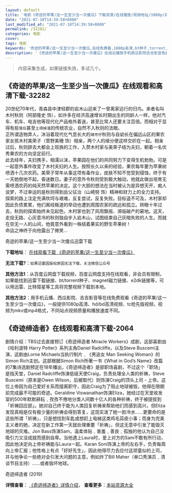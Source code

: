 ```yaml
---
layout: default
title: '电影《奇迹的苹果/这一生至少当一次傻瓜》下载资源/在线播放/视频地址/1080p/高清/蓝光'
date: "2021-07-10T14:39:58+0800"
last_modified_at: "2021-07-10T14:39:58+0800"
permalink: /32282/
categories: 电影
cover:
tags: 电影
keywords: '奇迹的苹果/这一生至少当一次傻瓜,在线免费看,1080p高清,bt种子,torrent,百度云盘,magnet,磁力链,迅雷下载资源'
description: '《奇迹的苹果/这一生至少当一次傻瓜》在线云播放手机西瓜影院吉吉影音免费看，1080p高清bd/hd未删减完整版和tc抢先枪版，mkv/mp4格式，附带bt/torrent种子、magnet/磁力链、百度云盘、网盘资源迅雷下载链接'
---
```


>内容采集生成，如果链接失效，多试几个。


## 《奇迹的苹果/这一生至少当一次傻瓜》在线观看和高清下载-32282

20世纪70年代，青森县中津轻郡的岩木山迎来了一曾离家远行的归鸟。来者名叫木村秋则（阿部隆史 饰），如许多在经济高速增长时期出生的同龄人一样，他对汽车、机车、电吉他等现代化产品格外着迷，甚至比常人还要关注百倍。而相对于显得有些`落后`甚至`土得掉渣`的传统农业，自然不入秋则的法眼。<br />正所谓造物弄人，沐浴着现代化气息长大的`城市仔`秋则与自幼长在偏远山区的果农家女孩木村美荣子（菅野美穗 饰）相亲，两个人的缘分便这样交织在一起。相亲过后，秋则辞去大都会上班族的工作，入赘木村家与美荣子结为夫妇，朝着一名优秀果农的方向坚定前行。<br />此去经年，夫妇携手，相濡以沫，苹果园在他们的共同努力下变得生机勃勃。可是一起意外事件改变了木村夫妇的人生。按照长久以来的经验，果农每年要为苹果树喷洒十几次农药。美荣子常年从事这项有毒作业，皮肤不知不觉受到侵蚀，终于有一天她倒地不起，昏迷数日。妻子的意外令秋则受到极大触动，他就此做出培育无需喷洒农药的纯天然苹果的决定。这个大胆的想法在当时被认为是异想天开，痴人说梦，不过幸运的是秋则得到岳父征治（山崎努 饰）精神和财力上的全力支持。<br />探索的路上注定充满坎坷与艰难，反复尝试，反复失败。目标遥不可及，木村家却因此负债累累，他们离经叛道的举动也遭到周围农家的疏远和孤立。转眼十年过去，秋则的探索始终未见起色，木村家也到了风雨飘摇、濒临破产的窘地。这天，走投无路、心灰意冷的秋则独自步入岩木山，试图结束自己灰暗失败的人生。而就在空无一人的山间，他竟意外看到一株结着果实的野生苹果树！<br />命运之神终于向他露出了微笑&hellip;


奇迹的苹果/这一生至少当一次傻瓜迅雷下载

**下载地址**： [在线观看下载 《奇迹的苹果/这一生至少当一次傻瓜》](https://www.993dy.com//vod-detail-id-16412.html) 


**无法下载?**：`如果迅雷因版权原因无法下载，关注微信公众号 `

**其他方法1**：从百度云网盘下载视频，百度云网盘支持在线观看，非会员有限制，如果能找到迅雷下载链接、bt/torrent种子、magnet磁力链接、e2dk链接等，可以用迅雷、比特彗星等工具将完整视频下载到本地。

**其他方法2**：用手机云播、西瓜影院、吉吉影音等在线免费观看《奇迹的苹果/这一生至少当一次傻瓜》，一般提供1080p高清、hd/bd高清视频、tc抢先版视频，视频为mkv或mp4格式，不同站点视频质量和播放速度不同。


## 《奇迹缔造者》在线观看和高清下载-2064

剧情介绍：TBS过去直接预订《奇迹缔造者 Miracle Workers》成剧，这部喜剧由《哈利波特 Harry Potter》系列主角Daniel Radcliffe，以及Steve Buscemi主演，这剧由Lorne Michaels当执行制片﹑《男追女 Man Seeking Woman》的Simon Rich主创。这部根据Simon Rich所著一书《What in God’s Name》改篇的7集诗选剧预定在18年播出，《奇迹缔造者》是部职场喜剧，不过这个「职场」是指天堂，Daniel Radcliffe饰演低级天使Craig，负责处理全人类的祈祷，Steve Buscemi（原本是Owen Wilson，后被取代）则饰演Craig的顶头上司 - 上帝。这位上帝因为自己爱好关系而擅离职守，因此Craig为了阻止地球被毁，他得在限期前完成最不可能的奇迹。Geraldine Viswanathan饰演Eliza，她经过在天堂收发室的500年默默耕耘﹑孜孜不倦地分类人间数十亿人的各种祈祷，终于被提拔到「祈祷回应部」。她对自己终于能为人类回复祈祷来帮助他们而感到高兴，但Eliza发现真相是仅有极少量的祈祷会得到答复，这现实泼了她一脸冷水……更要命的是这些所谓「祈祷」，只是想找到车匙或想赶上电梯这类鸡毛蒜皮小事；而身为完美主义者的她，决定在新工作第一天就处理重要「祈祷」，但这无意中引发了能毁灭地球的灾难。Jon Bass饰演Sam，温柔体贴﹑害羞﹑善良﹑孤独的他认为自己没吸引力又没成就而感到自卑。当他遇上Laura时，爱上对方的Sam不敢有所行动，因此他决定向上帝祈祷能与Laura一起。Karan Soni饰演上帝的左右手，负责每周向上帝汇报；他性格上有点「好好先生」，因此他得尽力去应付这顽童似的上司，并与他争论一些绝对会引发大问题的主意，例如炸了Bill Maher（单口秀演员﹑清谈节目主持）……或者毁坏地球。


奇迹缔造者 (2019)

**详情查看**： [《奇迹缔造者》详情介绍](/movie/2064/)， **查看更多**：[本站资源大全](/movie/t/all/)

